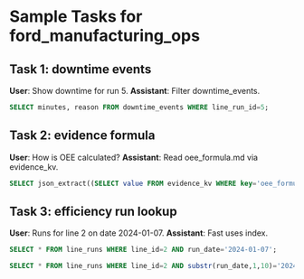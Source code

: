 # Sample Tasks for ford_manufacturing_ops

## Task 1: downtime events
**User**: Show downtime for run 5.
**Assistant**: Filter downtime_events.
```sql
SELECT minutes, reason FROM downtime_events WHERE line_run_id=5;
```

## Task 2: evidence formula
**User**: How is OEE calculated?
**Assistant**: Read oee_formula.md via evidence_kv.
```sql
SELECT json_extract((SELECT value FROM evidence_kv WHERE key='oee_formula'), '$');
```

## Task 3: efficiency run lookup
**User**: Runs for line 2 on date 2024-01-07.
**Assistant**: Fast uses index.
```sql fast
SELECT * FROM line_runs WHERE line_id=2 AND run_date='2024-01-07';
```
```sql slow
SELECT * FROM line_runs WHERE line_id=2 AND substr(run_date,1,10)='2024-01-07';
```
